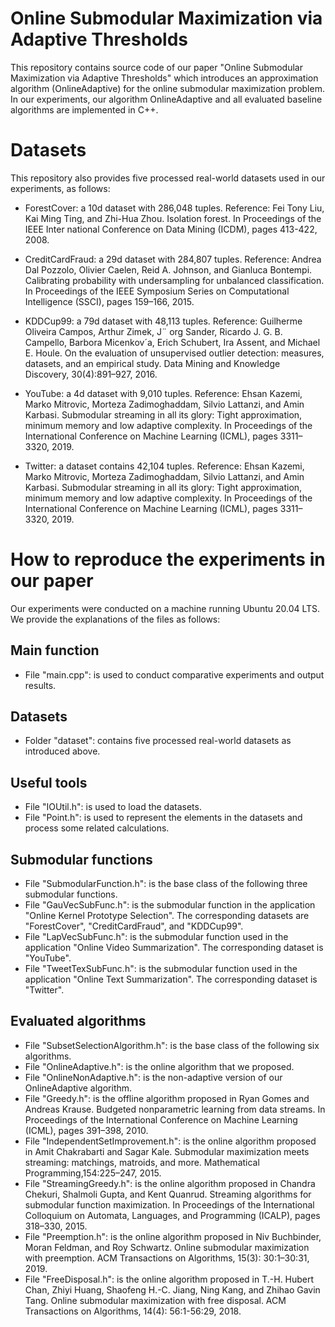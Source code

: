 # Online Submodular Maximization via Adaptive Thresholds
This repository contains source code of our paper "Online Submodular Maximization via Adaptive Thresholds" which introduces an approximation algorithm (OnlineAdaptive) for the online submodular maximization problem. In our experiments, our algorithm OnlineAdaptive and all evaluated baseline algorithms are implemented in C++.

# Datasets
This repository also provides five processed real-world datasets used in our experiments, as follows:

* ForestCover: a 10d dataset with 286,048 tuples. Reference: Fei Tony Liu, Kai Ming Ting, and Zhi-Hua Zhou. Isolation forest. In Proceedings of the IEEE Inter national Conference on Data Mining (ICDM), pages 413-422, 2008.

* CreditCardFraud: a 29d dataset with 284,807 tuples. Reference: Andrea Dal Pozzolo, Olivier Caelen, Reid A. Johnson, and Gianluca Bontempi. Calibrating probability with undersampling for unbalanced classification. In Proceedings of the IEEE Symposium Series on Computational Intelligence (SSCI), pages 159–166, 2015.

* KDDCup99: a 79d dataset with 48,113 tuples. Reference:  Guilherme Oliveira Campos, Arthur Zimek, J¨ org Sander, Ricardo J. G. B. Campello, Barbora Micenkov´a, Erich Schubert, Ira Assent, and Michael E. Houle. On the evaluation of unsupervised outlier detection: measures, datasets, and an empirical study. Data Mining and Knowledge Discovery, 30(4):891–927, 2016.

* YouTube: a 4d dataset with 9,010 tuples. Reference: Ehsan Kazemi, Marko Mitrovic, Morteza Zadimoghaddam, Silvio Lattanzi, and Amin Karbasi. Submodular streaming in all its glory: Tight approximation, minimum memory and low adaptive complexity. In Proceedings of the International Conference on Machine Learning (ICML), pages 3311–3320, 2019.

* Twitter: a dataset contains 42,104 tuples. Reference: Ehsan Kazemi, Marko Mitrovic, Morteza Zadimoghaddam, Silvio Lattanzi, and Amin Karbasi. Submodular streaming in all its glory: Tight approximation, minimum memory and low adaptive complexity. In Proceedings of the International Conference on Machine Learning (ICML), pages 3311–3320, 2019.

# How to reproduce the experiments in our paper
Our experiments were conducted on a machine running Ubuntu 20.04 LTS. We provide the explanations of the files as follows:

## Main function
- File "main.cpp": is used to conduct comparative experiments and output results.

## Datasets
- Folder "dataset": contains five processed real-world datasets as introduced above.

## Useful tools
- File "IOUtil.h": is used to load the datasets.
- File "Point.h": is used to represent the elements in the datasets and process some related calculations.

## Submodular functions
- File "SubmodularFunction.h": is the base class of the following three submodular functions.
- File "GauVecSubFunc.h": is the submodular function in the application "Online Kernel Prototype Selection". The corresponding datasets are "ForestCover", "CreditCardFraud", and "KDDCup99".
- File "LapVecSubFunc.h": is the submodular function used in the application "Online Video Summarization". The corresponding dataset is "YouTube".
- File "TweetTexSubFunc.h": is the submodular function used in the application "Online Text Summarization". The corresponding dataset is "Twitter".

## Evaluated algorithms
- File "SubsetSelectionAlgorithm.h": is the base class of the following six algorithms.
- File "OnlineAdaptive.h": is the online algorithm that we proposed.
- File "OnlineNonAdaptive.h": is the non-adaptive version of our OnlineAdaptive algorithm.
- File "Greedy.h": is the offline algorithm proposed in Ryan Gomes and Andreas Krause. Budgeted nonparametric learning from data streams. In Proceedings of the International Conference on Machine Learning (ICML), pages 391–398, 2010.
- File "IndependentSetImprovement.h": is the online algorithm proposed in Amit Chakrabarti and Sagar Kale. Submodular maximization meets streaming: matchings, matroids, and more. Mathematical Programming,154:225–247, 2015.
- File "StreamingGreedy.h": is the online algorithm proposed in Chandra Chekuri, Shalmoli Gupta, and Kent Quanrud. Streaming algorithms for submodular function maximization. In Proceedings of the International Colloquium on Automata, Languages, and Programming (ICALP), pages 318–330, 2015.
- File "Preemption.h": is the online algorithm proposed in Niv Buchbinder, Moran Feldman, and Roy Schwartz. Online submodular maximization with preemption. ACM Transactions on Algorithms, 15(3): 30:1–30:31, 2019.
- File "FreeDisposal.h": is the online algorithm proposed in T.-H. Hubert Chan, Zhiyi Huang, Shaofeng H.-C. Jiang, Ning Kang, and Zhihao Gavin Tang. Online submodular maximization with free disposal. ACM Transactions on Algorithms, 14(4): 56:1-56:29, 2018.

